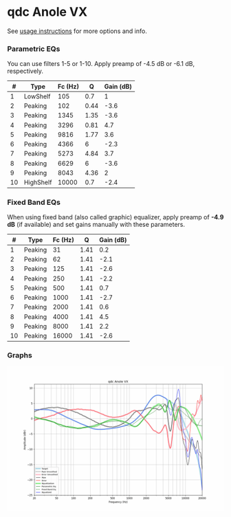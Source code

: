 # qdc Anole VX
See [usage instructions](https://github.com/jaakkopasanen/AutoEq#usage) for more options and info.

### Parametric EQs
You can use filters 1-5 or 1-10. Apply preamp of -4.5 dB or -6.1 dB, respectively.

|   # | Type      |   Fc (Hz) |    Q |   Gain (dB) |
|-----|-----------|-----------|------|-------------|
|   1 | LowShelf  |       105 | 0.7  |         1   |
|   2 | Peaking   |       102 | 0.44 |        -3.6 |
|   3 | Peaking   |      1345 | 1.35 |        -3.6 |
|   4 | Peaking   |      3296 | 0.81 |         4.7 |
|   5 | Peaking   |      9816 | 1.77 |         3.6 |
|   6 | Peaking   |      4366 | 6    |        -2.3 |
|   7 | Peaking   |      5273 | 4.84 |         3.7 |
|   8 | Peaking   |      6629 | 6    |        -3.6 |
|   9 | Peaking   |      8043 | 4.36 |         2   |
|  10 | HighShelf |     10000 | 0.7  |        -2.4 |

### Fixed Band EQs
When using fixed band (also called graphic) equalizer, apply preamp of **-4.9 dB** (if available) and set gains manually with these parameters.

|   # | Type    |   Fc (Hz) |    Q |   Gain (dB) |
|-----|---------|-----------|------|-------------|
|   1 | Peaking |        31 | 1.41 |         0.2 |
|   2 | Peaking |        62 | 1.41 |        -2.1 |
|   3 | Peaking |       125 | 1.41 |        -2.6 |
|   4 | Peaking |       250 | 1.41 |        -2.2 |
|   5 | Peaking |       500 | 1.41 |         0.7 |
|   6 | Peaking |      1000 | 1.41 |        -2.7 |
|   7 | Peaking |      2000 | 1.41 |         0.6 |
|   8 | Peaking |      4000 | 1.41 |         4.5 |
|   9 | Peaking |      8000 | 1.41 |         2.2 |
|  10 | Peaking |     16000 | 1.41 |        -2.6 |

### Graphs
![](./qdc%20Anole%20VX.png)
